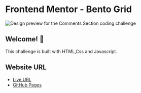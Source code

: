 # Frontend Mentor - Bento Grid

![Design preview for the Comments Section coding challenge](./design/desktop-preview.jpg)

## Welcome! 👋

This challenge is built with HTML,Css and Javascript.

## Website URL

- [Live URL](https://coderaishya.github.io/FrontendMentorProjects/bento-grid/index.html)
- [GitHub Pages](https://coderaishya.github.io/FrontendMentorProjects/bento-grid/index.html)

